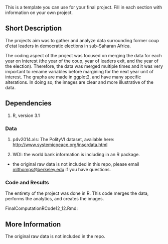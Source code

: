 This is a template you can use for your final project. Fill in each section with information on your own project.

## Short Description

The projects aim was to gather and analyze data surrounding former coup d'etat leaders in democratic elections in sub-Saharan Africa. 

The coding aspect of the project was focused on merging the data  for each year on interest (the year of the coup, year of leaders exit, and the year of the election). Therefore, the data was merged multiple times and it was very important to rename variables before margining for the next year unit of interest. The graphs are made in ggplot2, and have many specific alterations. In doing so, the images are clear and more illustrative of the data. 

## Dependencies

1. R, version 3.1

### Data

1. p4v2014.xls: The PolityVI dataset, available here: http://www.systemicpeace.org/inscrdata.html

2. WDI: the world bank information is including in an R package.

* the original raw data is not included in this repo, please email mlthomps@berkeley.edu if you have questions.

### Code and Results

The entirety of the project was done in R. This code merges the data, performs the analytics, and creates the images.

FinalComputationRCode12_12.Rmd: 


## More Information
The original raw data is not included in the repo.

